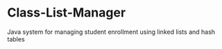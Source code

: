 # Class-List-Manager
Java system for managing student enrollment using linked lists and hash tables
